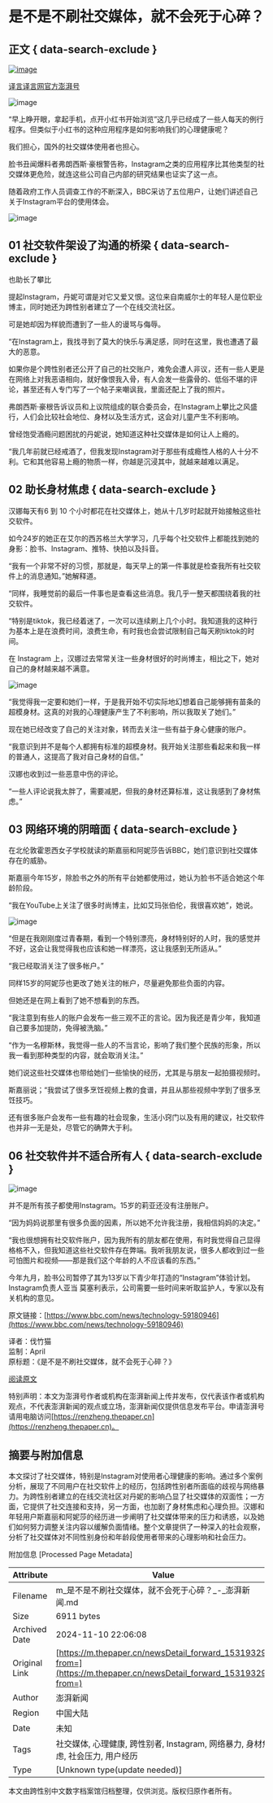# 是不是不刷社交媒体，就不会死于心碎？

## 正文 { data-search-exclude }


[![image](https://image.thepaper.cn/publish/interaction/image/4/871/114.jpg)](https://m.thepaper.cn/user_interaction_3614396)

[译言译言网官方澎湃号](https://m.thepaper.cn/user_interaction_3614396)

![image](https://imagepphcloud.thepaper.cn/pph/image/163/280/641.jpg)

“早上睁开眼，拿起手机，点开小红书开始浏览”这几乎已经成了一些人每天的例行程序。但类似于小红书的这种应用程序是如何影响我们的心理健康呢？

我们担心，国外的社交媒体使用者也担心。

脸书丑闻爆料者弗朗西斯·豪根警告称，Instagram之类的应用程序比其他类型的社交媒体更危险，就连这些公司自己内部的研究结果也证实了这一点。

随着政府工作人员调查工作的不断深入，BBC采访了五位用户，让她们讲述自己关于Instagram平台的使用体会。

![image](https://imagepphcloud.thepaper.cn/pph/image/163/280/642.jpg)

## 01 社交软件架设了沟通的桥梁 { data-search-exclude }

也助长了攀比

提起Instagram，丹妮可谓是对它又爱又恨。这位来自南威尔士的年轻人是位职业博主，同时她还为跨性别者建立了一个在线交流社区。

可是她却因为样貌而遭到了一些人的谩骂与侮辱。

“在Instagram上，我找寻到了莫大的快乐与满足感，同时在这里，我也遭遇了最大的恶意。

如果你是个跨性别者还公开了自己的社交账户，难免会遭人非议，还有一些人更是在网络上对我恶语相向，就好像恨我入骨，有人会发一些露骨的、低俗不堪的评论，甚至还有人专门写了一个帖子来嘲讽我，里面还配上了我的照片。

弗朗西斯·豪根告诉议员和上议院组成的联合委员会，在Instagram上攀比之风盛行，人们会比较社会地位、身材以及生活方式，这会对儿童产生不利影响。

曾经饱受酒瘾问题困扰的丹妮说，她知道这种社交媒体是如何让人上瘾的。

“我几年前就已经戒酒了，但我发现Instagram对于那些有成瘾性人格的人十分不利。它和其他容易上瘾的物质一样，你越是沉浸其中，就越来越难以满足。

## 02 助长身材焦虑 { data-search-exclude }

汉娜每天有6 到 10 个小时都花在社交媒体上，她从十几岁时起就开始接触这些社交软件。

如今24岁的她正在艾尔的西苏格兰大学学习，几乎每个社交软件上都能找到她的身影：脸书、Instagram、推特、快拍以及抖音。

“我有一个非常不好的习惯，那就是，每天早上的第一件事就是检查我所有社交软件上的消息通知。”她解释道。

“同样，我睡觉前的最后一件事也是查看这些消息。我几乎一整天都围绕着我的社交软件。

“特别是tiktok，我已经着迷了，一次可以连续刷上几个小时。我知道我的这种行为基本上是在浪费时间，浪费生命，有时我也会尝试限制自己每天刷tiktok的时间。

在 Instagram 上，汉娜过去常常关注一些身材很好的时尚博主，相比之下，她对自己的身材越来越不满意。

![image](https://imagepphcloud.thepaper.cn/pph/image/163/280/643.jpg)

“我觉得我一定要和她们一样，于是我开始不切实际地幻想着自己能够拥有苗条的超模身材。这真的对我的心理健康产生了不利影响，所以我取关了她们。”

现在她已经改变了自己的关注对象，转而去关注一些有益于身心健康的账户。

“我意识到并不是每个人都拥有标准的超模身材。我开始关注那些看起来和我一样的普通人，这提高了我对自己身材的自信。”

汉娜也收到过一些恶意中伤的评论。

“一些人评论说我太胖了，需要减肥，但我的身材还算标准，这让我感到了身材焦虑。”

## 03 网络环境的阴暗面 { data-search-exclude }

在北伦敦霍恩西女子学校就读的斯嘉丽和阿妮莎告诉BBC，她们意识到社交媒体存在的威胁。

斯嘉丽今年15岁，除脸书之外的所有平台她都使用过，她认为脸书不适合她这个年龄阶段。

“我在YouTube上关注了很多时尚博主，比如艾玛张伯伦，我很喜欢她”，她说。

![image](https://imagepphcloud.thepaper.cn/pph/image/163/280/646.jpg)

“但是在我刚刚度过青春期，看到一个特别漂亮，身材特别好的人时，我的感觉并不好，这会让我觉得我也应该和她一样漂亮，这让我感到无所适从。”

“我已经取消关注了很多帐户。”

同样15岁的阿妮莎也更改了她关注的帐户，尽量避免那些负面的内容。

但她还是在网上看到了她不想看到的东西。

“我注意到有些人的账户会发布一些三观不正的言论。因为我还是青少年，我知道自己要多加提防，免得被洗脑。”

“作为一名穆斯林，我觉得一些人的不当言论，影响了我们整个民族的形象，所以我一看到那种类型的内容，就会取消关注。”

她们说这些社交媒体也带给她们一些愉快的经历，尤其是与朋友一起拍摄视频时。

斯嘉丽说；“我尝试了很多烹饪视频上教的食谱，并且从那些视频中学到了很多烹饪技巧。

还有很多账户会发布一些有趣的社会现象，生活小窍门以及有用的建议，社交软件也并非一无是处，尽管它的确弊大于利。

## 06 社交软件并不适合所有人 { data-search-exclude }

![image](https://imagepphcloud.thepaper.cn/pph/image/163/280/647.jpg)

并不是所有孩子都使用Instagram。15岁的莉亚还没有注册账户。

“因为妈妈说那里有很多负面的因素，所以她不允许我注册，我相信妈妈的决定。”

“我也很想拥有社交软件账户，因为我所有的朋友都在使用，有时我觉得自己显得格格不入，但我知道这些社交软件存在弊端。我听我朋友说，很多人都收到过一些可怕图片和视频——那是我们这个年龄的人不应该看的东西。”

今年九月，脸书公司暂停了其为13岁以下青少年打造的“Instagram”体验计划。Instagram负责人亚当 莫塞利表示，公司需要一些时间来听取监护人，专家以及有关机构的意见。

原文链接：[https://www.bbc.com/news/technology-59180946](https://www.bbc.com/news/technology-59180946)

译者：伐竹猫  
监制：April  
原标题：《是不是不刷社交媒体，就不会死于心碎？》

[阅读原文](http://mp.weixin.qq.com/s/7e0uSKvoOBApln-2r7MwEQ)

特别声明：本文为澎湃号作者或机构在澎湃新闻上传并发布，仅代表该作者或机构观点，不代表澎湃新闻的观点或立场，澎湃新闻仅提供信息发布平台。申请澎湃号请用电脑访问[https://renzheng.thepaper.cn](https://renzheng.thepaper.cn)。

## 摘要与附加信息

<!-- tcd_abstract -->
本文探讨了社交媒体，特别是Instagram对使用者心理健康的影响。通过多个案例分析，展现了不同用户在社交软件上的经历，包括跨性别者所面临的歧视与网络暴力。为跨性别者建立的在线交流社区对丹妮的影响凸显了社交媒体的双面性；一方面，它提供了社交连接和支持，另一方面，也加剧了身材焦虑和心理负担。汉娜和年轻用户斯嘉丽和阿妮莎的经历进一步阐明了社交媒体带来的压力和诱惑，以及她们如何努力调整关注内容以缓解负面情绪。整个文章提供了一种深入的社会观察，分析了社交媒体对不同性别身份和年龄段使用者带来的心理影响和社会压力。
<!-- tcd_abstract_end -->

附加信息 [Processed Page Metadata]

| Attribute       | Value                                  |
|-----------------|----------------------------------------|
| Filename        | m_是不是不刷社交媒体，就不会死于心碎？_-_澎湃新闻.md                             |
| Size            | 6911 bytes                           |
| Archived Date   | 2024-11-10 22:06:08                             |
| Original Link   | [https://m.thepaper.cn/newsDetail_forward_15319329?from=](https://m.thepaper.cn/newsDetail_forward_15319329?from=)                       |
| Author          | 澎湃新闻                               |
| Region          | 中国大陆                               |
| Date            | 未知                                 |
| Tags            | 社交媒体, 心理健康, 跨性别者, Instagram, 网络暴力, 身材焦虑, 社会压力, 用户经历                                 |
| Type            | [Unknown type(update needed)]                                 |
<!-- tcd_table_end -->

本文由跨性别中文数字档案馆归档整理，仅供浏览。版权归原作者所有。
